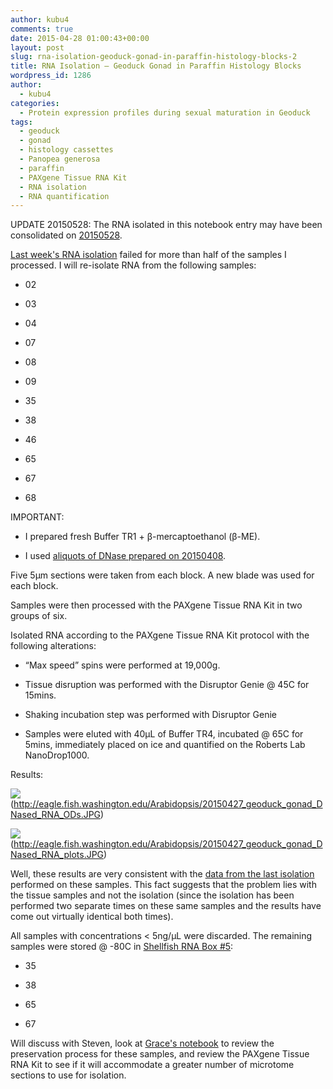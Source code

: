 ```yaml
---
author: kubu4
comments: true
date: 2015-04-28 01:00:43+00:00
layout: post
slug: rna-isolation-geoduck-gonad-in-paraffin-histology-blocks-2
title: RNA Isolation – Geoduck Gonad in Paraffin Histology Blocks
wordpress_id: 1286
author:
  - kubu4
categories:
  - Protein expression profiles during sexual maturation in Geoduck
tags:
  - geoduck
  - gonad
  - histology cassettes
  - Panopea generosa
  - paraffin
  - PAXgene Tissue RNA Kit
  - RNA isolation
  - RNA quantification
---
```


UPDATE 20150528: The RNA isolated in this notebook entry may have been consolidated on [20150528](2015/05/28/bioanalyzer-geoduck-gonad-rna-quality-assessment.html).

[Last week's RNA isolation](2015/04/24/rna-isolation-geoduck-gonad-in-paraffin-histology-blocks.html) failed for more than half of the samples I processed. I will re-isolate RNA from the following samples:




    
  * 02

    
  * 03

    
  * 04

    
  * 07

    
  * 08

    
  * 09

    
  * 35

    
  * 38

    
  * 46

    
  * 65

    
  * 67

    
  * 68



IMPORTANT:


    
  * I prepared fresh Buffer TR1 + β-mercaptoethanol (β-ME).

    
  * I used [aliquots of DNase prepared on 20150408](2015/04/08/rna-isolation-geoduck-foot-in-paraffin-histology-blocks.html).



Five 5μm sections were taken from each block. A new blade was used for each block.

Samples were then processed with the PAXgene Tissue RNA Kit in two groups of six.

Isolated RNA according to the PAXgene Tissue RNA Kit protocol with the following alterations:


    
  * “Max speed” spins were performed at 19,000g.

    
  * Tissue disruption was performed with the Disruptor Genie @ 45C for 15mins.

    
  * Shaking incubation step was performed with Disruptor Genie

    
  * Samples were eluted with 40μL of Buffer TR4, incubated @ 65C for 5mins, immediately placed on ice and quantified on the Roberts Lab NanoDrop1000.



Results:



![](https://eagle.fish.washington.edu/Arabidopsis/20150427_geoduck_gonad_DNased_RNA_ODs.JPG)(http://eagle.fish.washington.edu/Arabidopsis/20150427_geoduck_gonad_DNased_RNA_ODs.JPG)

![](https://eagle.fish.washington.edu/Arabidopsis/20150427_geoduck_gonad_DNased_RNA_plots.JPG)(http://eagle.fish.washington.edu/Arabidopsis/20150427_geoduck_gonad_DNased_RNA_plots.JPG)





Well, these results are very consistent with the [data from the last isolation](2015/04/24/rna-isolation-geoduck-gonad-in-paraffin-histology-blocks.html) performed on these samples. This fact suggests that the problem lies with the tissue samples and not the isolation (since the isolation has been performed two separate times on these same samples and the results have come out virtually identical both times).

All samples with concentrations < 5ng/μL were discarded. The remaining samples were stored @ -80C in [Shellfish RNA Box #5](https://docs.google.com/spreadsheet/ccc?key=0AmS_90rPaQMzcHdyU1d0MDVMLWpaTWdadnJSd0M4UUE&usp=sharing):




    
  * 35

    
  * 38

    
  * 65

    
  * 67



Will discuss with Steven, look at [Grace's notebook](https://genefish.wikispaces.com/Grace%27s+Notebook) to review the preservation process for these samples, and review the PAXgene Tissue RNA Kit to see if it will accommodate a greater number of microtome sections to use for isolation.




